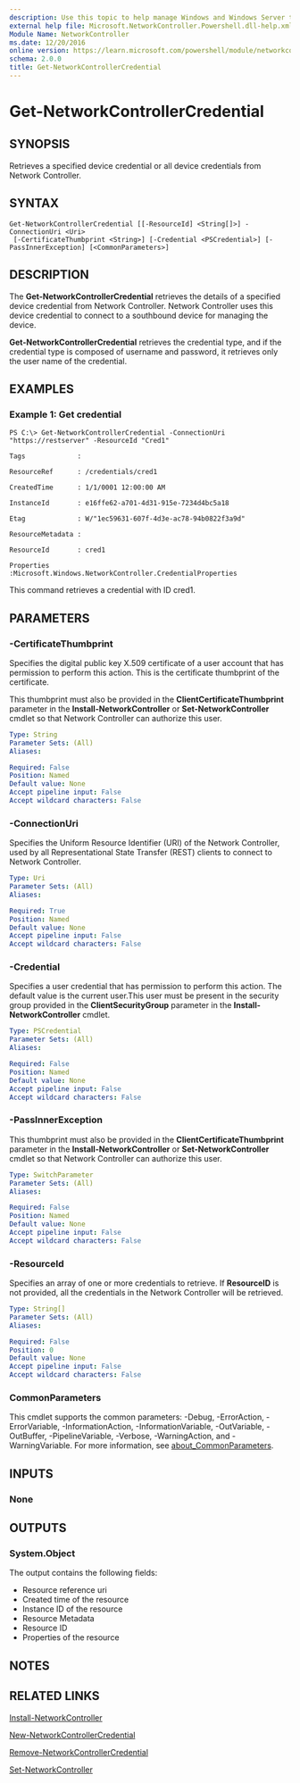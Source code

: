 ```yaml
---
description: Use this topic to help manage Windows and Windows Server technologies with Windows PowerShell.
external help file: Microsoft.NetworkController.Powershell.dll-help.xml
Module Name: NetworkController
ms.date: 12/20/2016
online version: https://learn.microsoft.com/powershell/module/networkcontroller/get-networkcontrollercredential?view=windowsserver2025-ps&wt.mc_id=ps-gethelp
schema: 2.0.0
title: Get-NetworkControllerCredential
---
```


# Get-NetworkControllerCredential

## SYNOPSIS
Retrieves a specified device credential or all device credentials from Network Controller.

## SYNTAX

```
Get-NetworkControllerCredential [[-ResourceId] <String[]>] -ConnectionUri <Uri>
 [-CertificateThumbprint <String>] [-Credential <PSCredential>] [-PassInnerException] [<CommonParameters>]
```

## DESCRIPTION
The **Get-NetworkControllerCredential** retrieves the details of a specified device credential from Network Controller.
Network Controller uses this device credential to connect to a southbound device for managing the device.

**Get-NetworkControllerCredential** retrieves the credential type, and if the credential type is composed of username and password, it retrieves only the user name of the credential.

## EXAMPLES

### Example 1: Get credential
```
PS C:\> Get-NetworkControllerCredential -ConnectionUri "https://restserver" -ResourceId "Cred1"

Tags             :

ResourceRef      : /credentials/cred1

CreatedTime      : 1/1/0001 12:00:00 AM

InstanceId       : e16ffe62-a701-4d31-915e-7234d4bc5a18

Etag             : W/"1ec59631-607f-4d3e-ac78-94b0822f3a9d"

ResourceMetadata :

ResourceId       : cred1

Properties       :Microsoft.Windows.NetworkController.CredentialProperties
```

This command retrieves a credential with ID cred1.

## PARAMETERS

### -CertificateThumbprint
Specifies the digital public key X.509 certificate of a user account that has permission to perform this action.
This is the certificate thumbprint of the certificate.

This thumbprint must also be provided in the **ClientCertificateThumbprint** parameter in the **Install-NetworkController** or **Set-NetworkController** cmdlet so that Network Controller can authorize this user.

```yaml
Type: String
Parameter Sets: (All)
Aliases:

Required: False
Position: Named
Default value: None
Accept pipeline input: False
Accept wildcard characters: False
```

### -ConnectionUri
Specifies the Uniform Resource Identifier (URI) of the Network Controller, used by all Representational State Transfer (REST) clients to connect to Network Controller.

```yaml
Type: Uri
Parameter Sets: (All)
Aliases:

Required: True
Position: Named
Default value: None
Accept pipeline input: False
Accept wildcard characters: False
```

### -Credential
Specifies a user credential that has permission to perform this action.
The default value is the current user.This user must be present in the security group provided in the **ClientSecurityGroup** parameter in the **Install-NetworkController** cmdlet.

```yaml
Type: PSCredential
Parameter Sets: (All)
Aliases:

Required: False
Position: Named
Default value: None
Accept pipeline input: False
Accept wildcard characters: False
```

### -PassInnerException
This thumbprint must also be provided in the **ClientCertificateThumbprint** parameter in the **Install-NetworkController** or **Set-NetworkController** cmdlet so that Network Controller can authorize this user.

```yaml
Type: SwitchParameter
Parameter Sets: (All)
Aliases:

Required: False
Position: Named
Default value: None
Accept pipeline input: False
Accept wildcard characters: False
```

### -ResourceId
Specifies an array of one or more credentials to retrieve.
If **ResourceID** is not provided, all the credentials in the Network Controller will be retrieved.

```yaml
Type: String[]
Parameter Sets: (All)
Aliases:

Required: False
Position: 0
Default value: None
Accept pipeline input: False
Accept wildcard characters: False
```

### CommonParameters
This cmdlet supports the common parameters: -Debug, -ErrorAction, -ErrorVariable, -InformationAction, -InformationVariable, -OutVariable, -OutBuffer, -PipelineVariable, -Verbose, -WarningAction, and -WarningVariable. For more information, see [about_CommonParameters](https://go.microsoft.com/fwlink/?LinkID=113216).

## INPUTS

### None

## OUTPUTS

### System.Object

The output contains the following fields:
- Resource reference uri
- Created time of the resource
- Instance ID of the resource
- Resource Metadata
- Resource ID
- Properties of the resource

## NOTES

## RELATED LINKS

[Install-NetworkController](./Install-NetworkController.md)

[New-NetworkControllerCredential](./New-NetworkControllerCredential.md)

[Remove-NetworkControllerCredential](./Remove-NetworkControllerCredential.md)

[Set-NetworkController](./Set-NetworkController.md)

